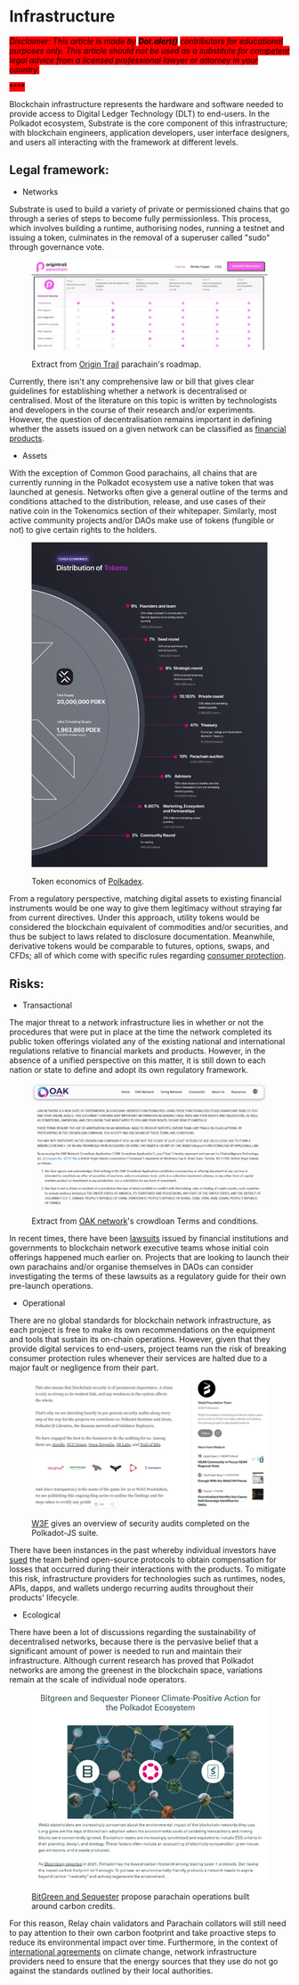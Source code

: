# Infrastructure

_<mark style="background-color:red;">Disclaimer: This article is made by</mark> <mark style="background-color:red;"></mark><mark style="background-color:red;">**Dot.alert()**</mark> <mark style="background-color:red;"></mark><mark style="background-color:red;">contributors for educational purposes only. This article should not be used as a substitute for competent legal advice from a licensed professional lawyer or attorney in your country.</mark>_

<mark style="background-color:red;">****</mark>

Blockchain infrastructure represents the hardware and software needed to provide access to Digital Ledger Technology (DLT) to end-users. In the Polkadot ecosystem, Substrate is the core component of this infrastructure; with blockchain engineers, application developers, user interface designers, and users all interacting with the framework at different levels.

## Legal framework:

* Networks

Substrate is used to build a variety of private or permissioned chains that go through a series of steps to become fully permissionless. This process, which involves building a runtime, authorising nodes, running a testnet and issuing a token, culminates in the removal of a superuser called "sudo" through governance vote.&#x20;

<figure><img src="../../../.gitbook/assets/R_NOTrail.JPG" alt=""><figcaption><p>Extract from <a href="https://parachain.origintrail.io/">Origin Trail</a> parachain's roadmap.</p></figcaption></figure>



Currently, there isn't any comprehensive law or bill that gives clear guidelines for establishing whether a network is decentralised or centralised. Most of the literature on this topic is written by technologists and developers in the course of their research and/or experiments. However, the question of decentralisation remains important in defining whether the assets issued on a given network can be classified as [financial products](https://www.consilium.europa.eu/en/press/press-releases/2022/06/30/digital-finance-agreement-reached-on-european-crypto-assets-regulation-mica/).



* Assets&#x20;

With the exception of Common Good parachains, all chains that are currently running in the Polkadot ecosystem use a native token that was launched at genesis. Networks often give a general outline of the terms and conditions attached to the distribution, release, and use cases of their native coin in the Tokenomics section of their whitepaper. Similarly, most active community projects and/or DAOs make use of tokens (fungible or not) to give certain rights to the holders.&#x20;

<figure><img src="../../../.gitbook/assets/R_NPolkadex.jpg" alt=""><figcaption><p>Token economics of <a href="https://polkadex.trade/">Polkadex</a>.</p></figcaption></figure>



From a regulatory perspective, matching digital assets to existing financial instruments would be one way to give them legitimacy without straying far from current directives. Under this approach, utility tokens would be considered the blockchain equivalent of commodities and/or securities, and thus be subject to laws related to disclosure documentation. Meanwhile, derivative tokens would be comparable to futures, options, swaps, and CFDs; all of which come with specific rules regarding [consumer protection](https://www.sec.gov/news/speech/gensler-sec-speaks-090822).&#x20;



## Risks:

* Transactional

The major threat to a network infrastructure lies in whether or not the procedures that were put in place at the time the network completed its public token offerings violated any of the existing national and international regulations relative to financial markets and products. However, in the absence of a unified perspective on this matter, it is still down to each nation or state to define and adopt its own regulatory framework.

<figure><img src="../../../.gitbook/assets/R_NOAK.JPG" alt=""><figcaption><p>Extract from <a href="https://oak.tech/terms/">OAK network</a>'s crowdloan Terms and conditions.</p></figcaption></figure>



In recent times, there have been [lawsuits](https://www.sec.gov/news/press-release/2020-338) issued by financial institutions and governments to blockchain network executive teams whose initial coin offerings happened much earlier on. Projects that are looking to launch their own parachains and/or organise themselves in DAOs can consider investigating the terms of these lawsuits as a regulatory guide for their own pre-launch operations.&#x20;



* Operational

There are no global standards for blockchain network infrastructure, as each project is free to make its own recommendations on the equipment and tools that sustain its on-chain operations. However, given that they provide digital services to end-users, project teams run the risk of breaking consumer protection rules whenever their services are halted due to a major fault or negligence from their part.&#x20;

<figure><img src="../../../.gitbook/assets/R_NW3F.JPG" alt=""><figcaption><p><a href="https://medium.com/web3foundation/the-polkadot-genesis-security-audits-hub-4d8b65e7f564">W3F</a> gives an overview of security audits completed on the Polkadot-JS suite.</p></figcaption></figure>



There have been instances in the past whereby individual investors have [sued](https://www.classaction.org/news/scam-tokens-class-action-alleges-uniswap-labs-has-done-nothing-to-stop-rampant-fraud-on-crypto-exchange) the team behind open-source protocols to obtain compensation for losses that occurred during their interactions with the products. To mitigate this risk, infrastructure providers for technologies such as runtimes, nodes, APIs, dapps, and wallets undergo recurring audits throughout their products' lifecycle.



* Ecological

There have been a lot of discussions regarding the sustainability of decentralised networks, because there is the pervasive belief that a significant amount of power is needed to run and maintain their infrastructure. Although current research has proved that Polkadot networks are among the greenest in the blockchain space, variations remain at the scale of individual node operators.&#x20;

<figure><img src="../../../.gitbook/assets/R_NSequester.JPG" alt=""><figcaption><p><a href="https://bitgreen.org/blog/polkadot-climate-positive">BitGreen and Sequester</a> propose parachain operations built around carbon credits.</p></figcaption></figure>



For this reason, Relay chain validators and Parachain collators will still need to pay attention to their own carbon footprint and take proactive steps to reduce its environmental impact over time. Furthermore, in the context of [international agreements](https://www.whitehouse.gov/ostp/news-updates/2022/09/08/fact-sheet-climate-and-energy-implications-of-crypto-assets-in-the-united-states/) on climate change, network infrastructure providers need to ensure that the energy sources that they use do not go against the standards outlined by their local authorities.&#x20;


